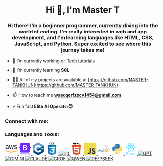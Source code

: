 <h1 align="center">Hi 👋, I'm Master T</h1>
<h3 align="center">Hi there! I'm a beginner programmer, currently diving into the world of coding. I'm really interested in web and app development, and I'm learning languages like HTML, CSS, JavaScript, and Python. Super excited to see where this journey takes me!</h3>

- 🔭 I’m currently working on [Tech tutorials](https://www.tiktok.com/@programuzz?_t=ZS-8uy7715RP8f&_r=1)

- 🌱 I’m currently learning **SQL**

- 👨‍💻 All of my projects are available at [https://github.com/MASTER-TANKHUN](https://github.com/MASTER-TANKHUN)

- 📫 How to reach me **wasdqerfzxcv1454@gmail.com**

- ⚡ Fun fact **Elite AI Operator😈**

<h3 align="left">Connect with me:</h3>
<p align="left">
</p>

<h3 align="left">Languages and Tools:</h3>
<p align="left"> <a href="https://aws.amazon.com" target="_blank" rel="noreferrer"> <img src="https://raw.githubusercontent.com/devicons/devicon/master/icons/amazonwebservices/amazonwebservices-original-wordmark.svg" alt="aws" width="40" height="40"/> </a> <a href="https://getbootstrap.com" target="_blank" rel="noreferrer"> <img src="https://raw.githubusercontent.com/devicons/devicon/master/icons/bootstrap/bootstrap-plain-wordmark.svg" alt="bootstrap" width="40" height="40"/> </a> <a href="https://www.w3schools.com/cpp/" target="_blank" rel="noreferrer"> <img src="https://raw.githubusercontent.com/devicons/devicon/master/icons/cplusplus/cplusplus-original.svg" alt="cplusplus" width="40" height="40"/> </a> <a href="https://www.w3schools.com/css/" target="_blank" rel="noreferrer"> <img src="https://raw.githubusercontent.com/devicons/devicon/master/icons/css3/css3-original-wordmark.svg" alt="css3" width="40" height="40"/> </a> <a href="https://git-scm.com/" target="_blank" rel="noreferrer"> <img src="https://www.vectorlogo.zone/logos/git-scm/git-scm-icon.svg" alt="git" width="40" height="40"/> </a> <a href="https://www.w3.org/html/" target="_blank" rel="noreferrer"> <img src="https://raw.githubusercontent.com/devicons/devicon/master/icons/html5/html5-original-wordmark.svg" alt="html5" width="40" height="40"/> </a> <a href="https://developer.mozilla.org/en-US/docs/Web/JavaScript" target="_blank" rel="noreferrer"> <img src="https://raw.githubusercontent.com/devicons/devicon/master/icons/javascript/javascript-original.svg" alt="javascript" width="40" height="40"/> </a> <a href="https://www.mysql.com/" target="_blank" rel="noreferrer"> <img src="https://raw.githubusercontent.com/devicons/devicon/master/icons/mysql/mysql-original-wordmark.svg" alt="mysql" width="40" height="40"/> </a> <a href="https://www.python.org" target="_blank" rel="noreferrer"> <img src="https://raw.githubusercontent.com/devicons/devicon/master/icons/python/python-original.svg" alt="python" width="40" height="40"/> </a> <a href="https://reactjs.org/" target="_blank" rel="noreferrer"> <img src="https://raw.githubusercontent.com/devicons/devicon/master/icons/react/react-original-wordmark.svg" alt="react" width="40" height="40"/> </a> <a href="https://chatgpt.com/" target="_blank" rel="noreferrer"> <img src="https://upload.wikimedia.org/wikipedia/commons/thumb/0/04/ChatGPT_logo.svg/512px-ChatGPT_logo.svg.png" alt="GPT" width="40" height="40"/> </a> <a href="https://gemini.google.com/app" target="_blank" rel="noreferrer"> <img src="https://uxwing.com/wp-content/themes/uxwing/download/brands-and-social-media/google-gemini-icon.png" alt="GIMINI" width="40" height="40"/> </a> <a href="https://claude.ai" target="_blank" rel="noreferrer"> <img src="https://uxwing.com/wp-content/themes/uxwing/download/brands-and-social-media/claude-ai-icon.png" alt="CLAUDE" width="40" height="40"/> </a>
<a href="https://grok.com/" target="_blank" rel="noreferrer"> <img src="https://uxwing.com/wp-content/themes/uxwing/download/brands-and-social-media/grok-icon.png" alt="GROK" width="40" height="40"/> </a> <a href="https://chat.qwen.ai/" target="_blank" rel="noreferrer"> <img src="https://registry.npmmirror.com/@lobehub/icons-static-png/latest/files/light/qwen-color.png" alt="QWEN" width="40" height="40"/> <a href="https://chat.deepseek.com/" target="_blank" rel="noreferrer"> <img src="https://registry.npmmirror.com/@lobehub/icons-static-png/latest/files/light/deepseek-color.png" alt="DEEPSEEK" width="40" height="40"/></p>
